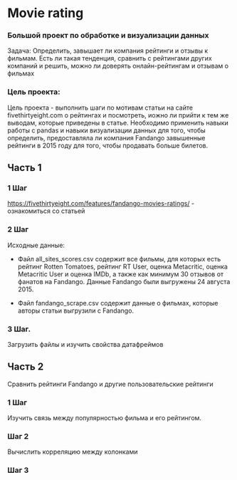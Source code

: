 # Movie rating 

### Большой проект по обработке и визуализации данных

Задача: 
Определить, завышает ли компания рейтинги и отзывы к фильмам. Есть ли такая тенденция, сравнить с рейтингами других компаний и решить, можно ли доверять онлайн-рейтингам и отзывам о фильмах
### Цель проекта:

Цель проекта - выполнить шаги по мотивам статьи на сайте fivethirtyeight.com о рейтингах и посмотреть, 
иожно ли прийти к тем же выводам, которые приведены в статье. Необходимо применить навыки работы с pandas и навыки визуализации данных для того, 
чтобы определить, предоставляла ли компания Fandango завышенные рейтинги в 2015 году для того, чтобы продавать больше билетов.

## Часть 1

### 1 Шаг

https://fivethirtyeight.com/features/fandango-movies-ratings/ - ознакомиться со статьей

### 2 Шаг

Исходные данные: 

- Файл all_sites_scores.csv содержит все фильмы, для которых есть рейтинг Rotten Tomatoes, рейтинг RT User, оценка Metacritic, оценка Metacritic User и оценка IMDb, 
а также как минимум 30 отзывов от фанатов на Fandango. Данные Fandango были выгружены 24 августа 2015.

- Файл fandango_scrape.csv содержит данные о фильмах, которые авторы статьи выгрузили с Fandango.

### 3 Шаг.

Загрузить файлы и изучить свойства датафреймов

## Часть 2

Сравнить рейтинги Fandango и другие пользовательские рейтинги

### 1 Шаг

 Изучить связь между популярностью фильма и его рейтингом. 
 
 ### Шаг 2
 
 Вычислить корреляцию между колонками
 
 ### Шаг 3
 
 



